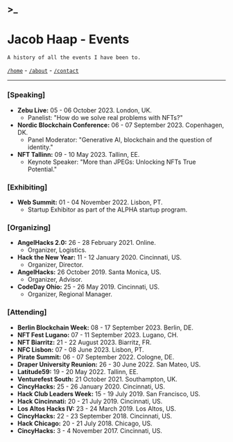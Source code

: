 ## >_
# Jacob Haap - Events

```
A history of all the events I have been to.
```

[`/home`](/) - [`/about`](/about) - [`/contact`](/contact)

***

### [Speaking]

+ **Zebu Live:** 05 - 06 October 2023. London, UK.
  - Panelist: "How do we solve real problems with NFTs?"
+ **Nordic Blockchain Conference:** 06 - 07 September 2023. Copenhagen, DK.
  - Panel Moderator: "Generative AI, blockchain and the question of identity."
+ **NFT Tallinn:** 09 - 10 May 2023. Tallinn, EE.
  - Keynote Speaker: "More than JPEGs: Unlocking NFTs True Potential."

### [Exhibiting]

+ **Web Summit:** 01 - 04 November 2022. Lisbon, PT.
  - Startup Exhibitor as part of the ALPHA startup program.

### [Organizing]

+ **AngelHacks 2.0:** 26 - 28 February 2021. Online.
  - Organizer, Logistics.
+ **Hack the New Year:** 11 - 12 January 2020. Cincinnati, US.
  - Organizer, Director.
+ **AngelHacks:** 26 October 2019. Santa Monica, US.
  - Organizer, Advisor.
+ **CodeDay Ohio:** 25 - 26 May 2019. Cincinnati, US.
  - Organizer, Regional Manager.

### [Attending]

+ **Berlin Blockchain Week:** 08 - 17 September 2023. Berlin, DE.
+ **NFT Fest Lugano:** 07 - 11 September 2023. Lugano, CH.
+ **NFT Biarritz:** 21 - 22 August 2023. Biarritz, FR.
+ **NFC Lisbon:** 07 - 08 June 2023. Lisbon, PT.
+ **Pirate Summit:** 06 - 07 September 2022. Cologne, DE.
+ **Draper University Reunion:** 26 - 30 June 2022. San Mateo, US.
+ **Latitude59:** 19 - 20 May 2022. Tallinn, EE.
+ **Venturefest South:** 21 October 2021. Southampton, UK.
+ **CincyHacks:** 25 - 26 January 2020. Cincinnati, US.
+ **Hack Club Leaders Week:** 15 - 19 July 2019. San Francisco, US.
+ **Hack Cincinnati:** 20 - 21 July 2019. Cincinnati, US.
+ **Los Altos Hacks IV:** 23 - 24 March 2019. Los Altos, US.
+ **CincyHacks:** 22 - 23 September 2018. Cincinnati, US.
+ **Hack Chicago:** 20 - 21 July 2018. Chicago, US.
+ **CincyHacks:** 3 - 4 November 2017. Cincinnati, US.